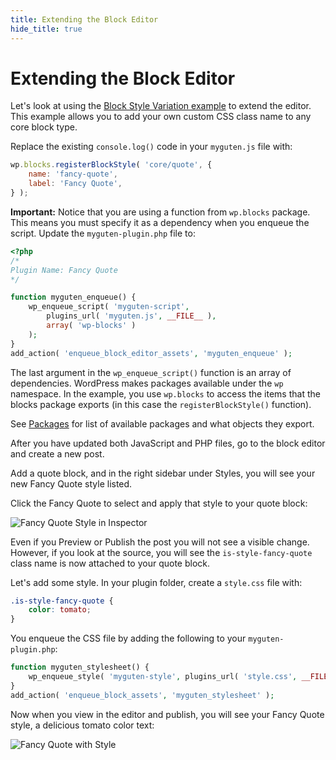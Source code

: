 ```yaml
---
title: Extending the Block Editor
hide_title: true
---
```


# Extending the Block Editor

Let's look at using the [Block Style Variation example](/docs/designers-developers/developers/filters/block-filters.md#block-style-variations) to extend the editor. This example allows you to add your own custom CSS class name to any core block type.

Replace the existing `console.log()` code in your `myguten.js` file with:

```js
wp.blocks.registerBlockStyle( 'core/quote', {
	name: 'fancy-quote',
	label: 'Fancy Quote',
} );
```

**Important:** Notice that you are using a function from `wp.blocks` package. This means you must specify it as a dependency when you enqueue the script. Update the `myguten-plugin.php` file to:

```php
<?php
/*
Plugin Name: Fancy Quote
*/

function myguten_enqueue() {
	wp_enqueue_script( 'myguten-script',
		plugins_url( 'myguten.js', __FILE__ ),
		array( 'wp-blocks' )
	);
}
add_action( 'enqueue_block_editor_assets', 'myguten_enqueue' );
```

The last argument in the `wp_enqueue_script()` function is an array of dependencies. WordPress makes packages available under the `wp` namespace. In the example, you use `wp.blocks` to access the items that the blocks package exports (in this case the `registerBlockStyle()` function).

See [Packages](/docs/designers-developers/developers/packages.md) for list of available packages and what objects they export.

After you have updated both JavaScript and PHP files, go to the block editor and create a new post.

Add a quote block, and in the right sidebar under Styles, you will see your new Fancy Quote style listed.

Click the Fancy Quote to select and apply that style to your quote block:

![Fancy Quote Style in Inspector](https://raw.githubusercontent.com/WordPress/gutenberg/master/docs/designers-developers/assets/fancy-quote-in-inspector.png)

Even if you Preview or Publish the post you will not see a visible change. However, if you look at the source, you will see the `is-style-fancy-quote` class name is now attached to your quote block.

Let's add some style. In your plugin folder, create a `style.css` file with:

```css
.is-style-fancy-quote {
	color: tomato;
}
```

You enqueue the CSS file by adding the following to your `myguten-plugin.php`:

```php
function myguten_stylesheet() {
	wp_enqueue_style( 'myguten-style', plugins_url( 'style.css', __FILE__ ) );
}
add_action( 'enqueue_block_assets', 'myguten_stylesheet' );
```

Now when you view in the editor and publish, you will see your Fancy Quote style, a delicious tomato color text:

![Fancy Quote with Style](https://raw.githubusercontent.com/WordPress/gutenberg/master/docs/designers-developers/assets/fancy-quote-with-style.png)
